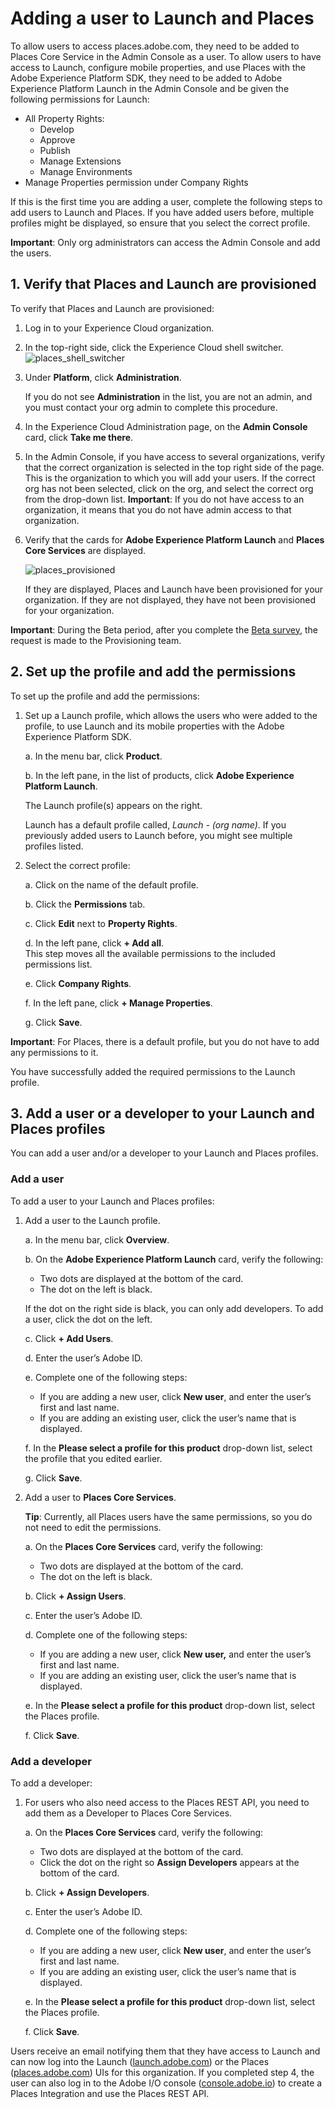 # Adding a user to Launch and Places

To allow users to access places.adobe.com, they need to be added to Places Core Service in the Admin Console as a user. To allow users to have access to Launch, configure mobile properties, and use Places with the Adobe Experience Platform SDK, they need to be added to Adobe Experience Platform Launch in the Admin Console and be given the following permissions for Launch:

* All Property Rights:
  * Develop
  * Approve
  * Publish
  * Manage Extensions
  * Manage Environments
* Manage Properties permission under Company Rights 

If this is the first time you are adding a user, complete the following steps to add users to Launch and Places. If you have added users before, multiple profiles might be displayed, so ensure that you select the correct profile.

**Important**: Only org administrators can access the Admin Console and add the users.

## 1. Verify that Places and Launch are provisioned

To verify that Places and Launch are provisioned:

1. Log in to your Experience Cloud organization.
2. In the top-right side, click the Experience Cloud shell switcher.
   ![places\_shell\_switcher](.gitbook/assets/places_shell_switcher.png)
3. Under **Platform**, click **Administration**.

   If you do not see **Administration** in the list, you are not an admin, and you must contact your org admin to complete this procedure.

4. In the Experience Cloud Administration page, on the **Admin Console** card, click **Take me there**.
5. In the Admin Console, if you have access to several organizations, verify that the correct organization is selected in the top right side of the page.  This is the organization to which you will add your users. If the correct org has not been selected, click on the org, and select the correct org from the drop-down list.  **Important**: If you do not have access to an organization, it means that you do not have admin access to that organization.
6. Verify that the cards for **Adobe Experience Platform Launch** and **Places Core Services** are displayed.

   ![places\_provisioned](.gitbook/assets/places_provisioned.png)  
  
   If they are displayed, Places and Launch have been provisioned for your organization. If they are not displayed, they have not been provisioned for your organization.   

**Important**: During the Beta period, after you complete the [Beta survey](https://forms.office.com/Pages/ResponsePage.aspx?id=Wht7-jR7h0OUrtLBeN7O4fkr821yYptFo-ghlnlXCyhUM0dQVkJCSzVDMFNGWEFXWUUwNEJWSjhSRS4u), the request is made to the Provisioning team.

## 2. Set up the profile and add the permissions

To set up the profile and add the permissions:

1. Set up a Launch profile, which allows the users who were added to the profile, to use Launch and its mobile properties with the Adobe Experience Platform SDK.

   a. In the menu bar, click **Product**.

   b. In the left pane, in the list of products, click **Adobe Experience Platform Launch**.

      The Launch profile\(s\) appears on the right. 
      
      Launch has a default profile called, _Launch - \(org name\)_. If you previously added users to Launch before, you might see multiple profiles listed.

2. Select the correct profile:

   a. Click on the name of the default profile.

   b. Click the **Permissions** tab.

   c. Click **Edit** next to **Property Rights**.

   d. In the left pane, click **+ Add all**.  
      This step moves all the available permissions to the included permissions list.

   e. Click **Company Rights**.

   f. In the left pane, click **+ Manage Properties**.

   g. Click **Save**.

**Important**: For Places, there is a default profile, but you do not have to add any permissions to it.

You have successfully added the required permissions to the Launch profile.

## 3. Add a user or a developer to your Launch and Places profiles

You can add a user and/or a developer to your Launch and Places profiles.

### Add a user

To add a user to your Launch and Places profiles:

1. Add a user to the Launch profile.

   a. In the menu bar, click **Overview**.

   b. On the **Adobe Experience Platform Launch** card, verify the following:

      * Two dots are displayed at the bottom of the card.
      * The dot on the left is black.

     If the dot on the right side is black, you can only add developers. To add a user, click the dot on the left.

   c. Click **+ Add Users**.

   d. Enter the user’s Adobe ID.

   e. Complete one of the following steps:

      * If you are adding a new user, click **New user**, and enter the user’s first and last name.
      * If you are adding an existing user, click the user’s name that is displayed.

   f. In the **Please select a profile for this product** drop-down list, select the profile that you edited earlier.

   g. Click **Save**.

2. Add a user to **Places Core Services**.

   **Tip**: Currently, all Places users have the same permissions, so you do not need to edit the permissions.

   a. On the **Places Core Services** card, verify the following:

   * Two dots are displayed at the bottom of the card.
   * The dot on the left is black.

   b. Click **+ Assign Users**.

   c. Enter the user’s Adobe ID.

   d. Complete one of the following steps:

      * If you are adding a new user, click **New user,** and enter the user’s first and last name.
      * If you are adding an existing user, click the user’s name that is displayed.

   e. In the **Please select a profile for this product** drop-down list, select the Places profile.

   f. Click **Save**.

### Add a developer

To add a developer:

1. For users who also need access to the Places REST API, you need to add them as a Developer to Places Core Services.

   a. On the **Places Core Services** card, verify the following:

      * Two dots are displayed at the bottom of the card.
      * Click the dot on the right so **Assign Developers** appears at the bottom of the card.

   b. Click **+ Assign Developers**.

   c. Enter the user’s Adobe ID.

   d. Complete one of the following steps:

      * If you are adding a new user, click **New user**, and enter the user’s first and last name.
      * If you are adding an existing user, click the user’s name that is displayed.

   e. In the **Please select a profile for this product** drop-down list, select the Places profile.

   f. Click **Save**.

Users receive an email notifying them that they have access to Launch and can now log into the Launch \([launch.adobe.com](https://launch.adobe.com)\) or the Places \([places.adobe.com](https://places.adobe.com)\) UIs for this organization. If you completed step 4, the user can also log in to the Adobe I/O console \([console.adobe.io](https://console.adobe.io)\) to create a Places Integration and use the Places REST API.

